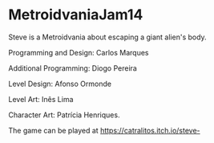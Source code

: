 # MetroidvaniaJam14

Steve is a Metroidvania about escaping a giant alien's body.

Programming and Design: Carlos Marques

Additional Programming: Diogo Pereira

Level Design: Afonso Ormonde

Level Art: Inês Lima

Character Art: Patrícia Henriques.

The game can be played at https://catralitos.itch.io/steve-
